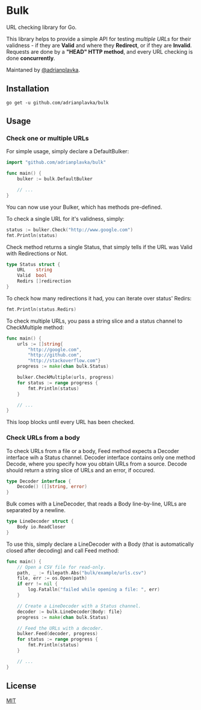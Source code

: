 # Bulk

URL checking library for Go.

This library helps to provide a simple API for testing *multiple URLs* for their validness -
if they are **Valid** and where they **__Redirect__**, or if they are **Invalid**.
Requests are done by a **"HEAD" HTTP method**, and every URL checking is done **concurrently**.

Maintaned by [@adrianplavka](https://github.com/adrianplavka).

## Installation

```
go get -u github.com/adrianplavka/bulk
```

## Usage
### Check one or multiple URLs

For simple usage, simply declare a DefaultBulker:

```go
import "github.com/adrianplavka/bulk"

func main() {
    bulker := bulk.DefaultBulker

    // ...
}
```

You can now use your Bulker, which has methods pre-defined.

To check a single URL for it's validness, simply:

```go
status := bulker.Check("http://www.google.com")
fmt.Println(status)
```

Check method returns a single Status, that simply tells if the URL was Valid with Redirections or Not.

```go
type Status struct {
	URL    string
	Valid  bool
	Redirs []redirection
}
```

To check how many redirections it had, you can iterate over status' Redirs:

```go
fmt.Println(status.Redirs)
```

To check multiple URLs, you pass a string slice and a status channel to CheckMultiple method:

```go
func main() {
    urls := []string{
        "http://google.com",
        "http://github.com",
        "http://stackoverflow.com"}
    progress := make(chan bulk.Status)

    bulker.CheckMultiple(urls, progress)
    for status := range progress {
        fmt.Println(status)
    }

    // ...
}
```

This loop blocks until every URL has been checked.

### Check URLs from a body

To check URLs from a file or a body, Feed method expects a Decoder interface wih a Status channel.
Decoder interface contains only one method Decode, where you specify how you obtain URLs from a source.
Decode should return a string slice of URLs and an error, if occured.

```go
type Decoder interface {
	Decode() ([]string, error)
}
```

Bulk comes with a LineDecoder, that reads a Body line-by-line, URLs are separated by a newline.

```go
type LineDecoder struct {
	Body io.ReadCloser
}
```

To use this, simply declare a LineDecoder with a Body (that is automatically closed after decoding) and call Feed method:

```go
func main() {
    // Open a CSV file for read-only.
    path, _ := filepath.Abs("bulk/example/urls.csv")
    file, err := os.Open(path)
    if err != nil {
        log.Fatalln("failed while opening a file: ", err)
    }

    // Create a LineDecoder with a Status channel.
    decoder := bulk.LineDecoder{Body: file}
    progress := make(chan bulk.Status)

    // Feed the URLs with a decoder.
    bulker.Feed(decoder, progress)
    for status := range progress {
        fmt.Println(status)
    }

    // ...
}
```

## License

[MIT](LICENSE.md)